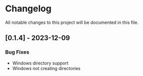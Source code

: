 # Changelog

All notable changes to this project will be documented in this file.

<!-- generated by git-cliff -->
<!-- generated by git-cliff -->
<!-- generated by git-cliff -->
<!-- generated by git-cliff -->
<!-- generated by git-cliff -->
<!-- generated by git-cliff -->
<!-- generated by git-cliff -->
<!-- generated by git-cliff -->
<!-- generated by git-cliff -->
<!-- generated by git-cliff -->
<!-- generated by git-cliff -->
<!-- generated by git-cliff -->
<!-- generated by git-cliff -->
<!-- generated by git-cliff -->
## [0.1.4] - 2023-12-09

### Bug Fixes

- Windows directory support
- Windows not creating directories

<!-- generated by git-cliff -->
<!-- generated by git-cliff -->
